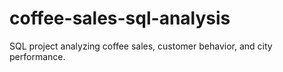 # coffee-sales-sql-analysis
SQL project analyzing coffee sales, customer behavior, and city performance.
